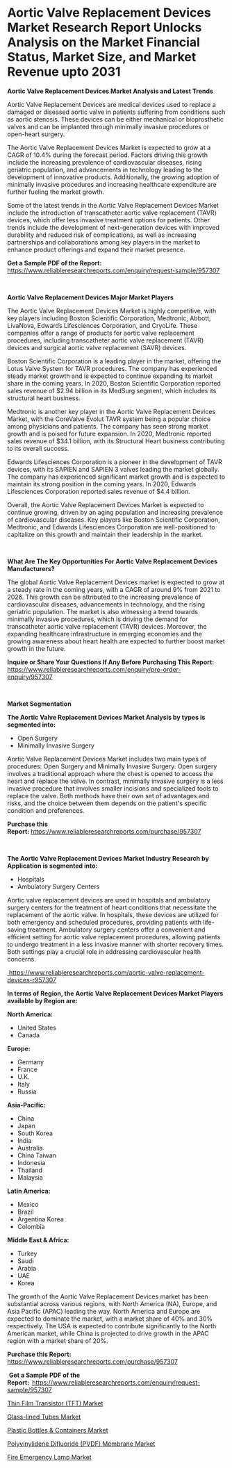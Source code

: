 <p><h1>Aortic Valve Replacement Devices Market Research Report Unlocks Analysis on the Market Financial Status, Market Size, and Market Revenue upto 2031</h1></p><p><strong>Aortic Valve Replacement Devices Market Analysis and Latest Trends</strong></p>
<p><p>Aortic Valve Replacement Devices are medical devices used to replace a damaged or diseased aortic valve in patients suffering from conditions such as aortic stenosis. These devices can be either mechanical or bioprosthetic valves and can be implanted through minimally invasive procedures or open-heart surgery.</p><p>The Aortic Valve Replacement Devices Market is expected to grow at a CAGR of 10.4% during the forecast period. Factors driving this growth include the increasing prevalence of cardiovascular diseases, rising geriatric population, and advancements in technology leading to the development of innovative products. Additionally, the growing adoption of minimally invasive procedures and increasing healthcare expenditure are further fueling the market growth.</p><p>Some of the latest trends in the Aortic Valve Replacement Devices Market include the introduction of transcatheter aortic valve replacement (TAVR) devices, which offer less invasive treatment options for patients. Other trends include the development of next-generation devices with improved durability and reduced risk of complications, as well as increasing partnerships and collaborations among key players in the market to enhance product offerings and expand their market presence.</p></p>
<p><strong>Get a Sample PDF of the Report:&nbsp;</strong> <a href="https://www.reliableresearchreports.com/enquiry/request-sample/957307">https://www.reliableresearchreports.com/enquiry/request-sample/957307</a></p>
<p>&nbsp;</p>
<p><strong>Aortic Valve Replacement Devices Major Market Players</strong></p>
<p><p>The Aortic Valve Replacement Devices Market is highly competitive, with key players including Boston Scientific Corporation, Medtronic, Abbott, LivaNova, Edwards Lifesciences Corporation, and CryoLife. These companies offer a range of products for aortic valve replacement procedures, including transcatheter aortic valve replacement (TAVR) devices and surgical aortic valve replacement (SAVR) devices.</p><p>Boston Scientific Corporation is a leading player in the market, offering the Lotus Valve System for TAVR procedures. The company has experienced steady market growth and is expected to continue expanding its market share in the coming years. In 2020, Boston Scientific Corporation reported sales revenue of $2.94 billion in its MedSurg segment, which includes its structural heart business.</p><p>Medtronic is another key player in the Aortic Valve Replacement Devices Market, with the CoreValve Evolut TAVR system being a popular choice among physicians and patients. The company has seen strong market growth and is poised for future expansion. In 2020, Medtronic reported sales revenue of $34.1 billion, with its Structural Heart business contributing to its overall success.</p><p>Edwards Lifesciences Corporation is a pioneer in the development of TAVR devices, with its SAPIEN and SAPIEN 3 valves leading the market globally. The company has experienced significant market growth and is expected to maintain its strong position in the coming years. In 2020, Edwards Lifesciences Corporation reported sales revenue of $4.4 billion.</p><p>Overall, the Aortic Valve Replacement Devices Market is expected to continue growing, driven by an aging population and increasing prevalence of cardiovascular diseases. Key players like Boston Scientific Corporation, Medtronic, and Edwards Lifesciences Corporation are well-positioned to capitalize on this growth and maintain their leadership in the market.</p></p>
<p>&nbsp;</p>
<p><strong>What Are The Key Opportunities For Aortic Valve Replacement Devices Manufacturers?</strong></p>
<p><p>The global Aortic Valve Replacement Devices market is expected to grow at a steady rate in the coming years, with a CAGR of around 9% from 2021 to 2026. This growth can be attributed to the increasing prevalence of cardiovascular diseases, advancements in technology, and the rising geriatric population. The market is also witnessing a trend towards minimally invasive procedures, which is driving the demand for transcatheter aortic valve replacement (TAVR) devices. Moreover, the expanding healthcare infrastructure in emerging economies and the growing awareness about heart health are expected to further boost market growth in the future.</p></p>
<p><strong>Inquire or Share Your Questions If Any Before Purchasing This Report:</strong> <a href="https://www.reliableresearchreports.com/enquiry/pre-order-enquiry/957307">https://www.reliableresearchreports.com/enquiry/pre-order-enquiry/957307</a></p>
<p>&nbsp;</p>
<p><strong>Market Segmentation</strong></p>
<p><strong>The Aortic Valve Replacement Devices Market Analysis by types is segmented into:</strong></p>
<p><ul><li>Open Surgery</li><li>Minimally Invasive Surgery</li></ul></p>
<p><p>Aortic Valve Replacement Devices Market includes two main types of procedures: Open Surgery and Minimally Invasive Surgery. Open surgery involves a traditional approach where the chest is opened to access the heart and replace the valve. In contrast, minimally invasive surgery is a less invasive procedure that involves smaller incisions and specialized tools to replace the valve. Both methods have their own set of advantages and risks, and the choice between them depends on the patient's specific condition and preferences.</p></p>
<p><strong>Purchase this Report:&nbsp;</strong><a href="https://www.reliableresearchreports.com/purchase/957307">https://www.reliableresearchreports.com/purchase/957307</a></p>
<p>&nbsp;</p>
<p><strong>The Aortic Valve Replacement Devices Market Industry Research by Application is segmented into:</strong></p>
<p><ul><li>Hospitals</li><li>Ambulatory Surgery Centers</li></ul></p>
<p><p>Aortic valve replacement devices are used in hospitals and ambulatory surgery centers for the treatment of heart conditions that necessitate the replacement of the aortic valve. In hospitals, these devices are utilized for both emergency and scheduled procedures, providing patients with life-saving treatment. Ambulatory surgery centers offer a convenient and efficient setting for aortic valve replacement procedures, allowing patients to undergo treatment in a less invasive manner with shorter recovery times. Both settings play a crucial role in addressing cardiovascular health concerns.</p></p>
<p><a href="https://www.reliableresearchreports.com/aortic-valve-replacement-devices-r957307">&nbsp;https://www.reliableresearchreports.com/aortic-valve-replacement-devices-r957307</a></p>
<p><strong>In terms of Region, the Aortic Valve Replacement Devices Market Players available by Region are:</strong></p>
<p>
    <p> <strong> North America: </strong>
        <ul>
            <li>United States</li>
            <li>Canada</li>
        </ul>
        </p> 
    <p> <strong> Europe: </strong>
        <ul>
            <li>Germany</li>
            <li>France</li>
            <li>U.K.</li>
            <li>Italy</li>
            <li>Russia</li>
        </ul>
        </p> 
    <p> <strong> Asia-Pacific: </strong>
        <ul>
            <li>China</li>
            <li>Japan</li>
            <li>South Korea</li>
            <li>India</li>
            <li>Australia</li>
            <li>China Taiwan</li>
            <li>Indonesia</li>
            <li>Thailand</li>
            <li>Malaysia</li>
        </ul>
        </p> 
    <p> <strong> Latin America: </strong>
        <ul>
            <li>Mexico</li>
            <li>Brazil</li>
            <li>Argentina Korea</li>
            <li>Colombia</li>
        </ul>
        </p> 
    <p> <strong> Middle East & Africa: </strong>
        <ul>
            <li>Turkey</li>
            <li>Saudi</li>
            <li>Arabia</li>
            <li>UAE</li>
            <li>Korea</li>
        </ul>
    </p>
    </p>
<p><p>The growth of the Aortic Valve Replacement Devices market has been substantial across various regions, with North America (NA), Europe, and Asia Pacific (APAC) leading the way. North America and Europe are expected to dominate the market, with a market share of 40% and 30% respectively. The USA is expected to contribute significantly to the North American market, while China is projected to drive growth in the APAC region with a market share of 20%.</p></p>
<p><strong>Purchase this Report: </strong><a href="https://www.reliableresearchreports.com/purchase/957307">https://www.reliableresearchreports.com/purchase/957307</a></p>
<p>&nbsp;<strong>Get a Sample PDF of the Report:&nbsp;&nbsp;</strong><a href="https://www.reliableresearchreports.com/enquiry/request-sample/957307">https://www.reliableresearchreports.com/enquiry/request-sample/957307</a></p>
<p><strong></strong></p>
<p><p><a href="https://github.com/GroverBarry/Market-Research-Report-List-7/blob/main/thin-film-transistor-tft-market.md">Thin Film Transistor (TFT) Market</a></p><p><a href="https://github.com/lylyparadise/Market-Research-Report-List-5/blob/main/glass-lined-tubes-market.md">Glass-lined Tubes Market</a></p><p><a href="https://issuu.com/reportprime-2/docs/plastic-bottles-containers-market-s_aa53fe1a27e397">Plastic Bottles & Containers Market</a></p><p><a href="https://issuu.com/reportprime-2/docs/polyvinylidene-difluoride-pvdf-memb_f121d1d347b14f">Polyvinylidene Difluoride (PVDF) Membrane Market</a></p><p><a href="https://medium.com/@jewelmohr42/fire-emergency-lamp-market-size-share-growth-and-market-analysis-by-type-by-application-36ecf8be200a">Fire Emergency Lamp Market</a></p></p>
